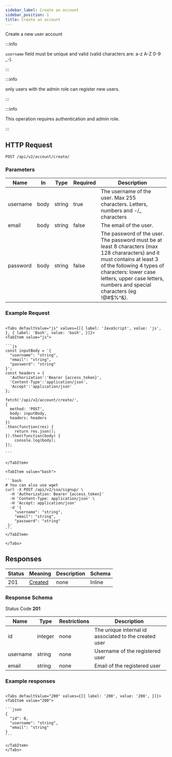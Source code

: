 ```yaml
---
sidebar_label: Create an account
sidebar_position: 1
title: Create an account
---
```


Create a new user account

:::info

`username` field must be unique and valid (valid characters are: a-z A-Z 0-9 _\-).

:::

:::info

only users with the admin role can register new users.

:::

:::info

This operation requires authentication and admin role.

:::

## HTTP Request

`POST /api/v2/account/create/`

### Parameters

| Name     | In   | Type           | Required | Description                                                                                                                                                                                                                                              |
|----------|------|----------------|----------|----------------------------------------------------------------------------------------------------------------------------------------------------------------------------------------------------------------------------------------------------------|
| username | body | string         | true     | The username of the user. Max 255 characters. Letters, numbers and -/_ characters                                                                                                                                                                        |
| email    | body | string         | false    | The email of the user.                                                                                                                                                                                                                                   |
| password | body | string         | false    | The password of the user. The password must be at least 8 characters (max 128 chararacters) and it must contains at least 3 of the following 4 types of characters: lower case letters, upper case letters, numbers and special characters (eg !@#$%^&). |

### Example Request

````mdx-code-block

<Tabs defaultValue="js" values={[{ label: 'JavaScript', value: 'js', }, { label: 'Bash', value: 'bash', }]}>
<TabItem value="js">

```js
const inputBody = '{
  "username": "string",
  "email": "string",
  "password": "string"
}';
const headers = {
  'Authorization':'Bearer {access_token}',
  'Content-Type':'application/json',
  'Accept':'application/json'
};

fetch('/api/v2/account/create/',
{
  method: 'POST',
  body: inputBody,
  headers: headers
})
.then(function(res) {
    return res.json();
}).then(function(body) {
    console.log(body);
});

```

</TabItem>

<TabItem value="bash">

```bash
# You can also use wget
curl -X POST /api/v2/sso/signup/ \
  -H 'Authorization: Bearer {access_token}'
  -H 'Content-Type: application/json' \
  -H 'Accept: application/json'
  -d '{
    "username": "string",
    "email": "string",
    "password": "string"
 }'
```
</TabItem>

</Tabs>

````

## Responses

| Status | Meaning                                                      | Description | Schema |
|--------|--------------------------------------------------------------|-------------|--------|
| 201    | [Created](https://tools.ietf.org/html/rfc7231#section-6.3.2) | none        | Inline |

### Response Schema

Status Code **201**

| Name     | Type    | Restrictions | Description                                           |
|----------|---------|--------------|-------------------------------------------------------|
| id       | integer | none         | The unique internal id associated to the created user |
| username | string  | none         | Username of the registered user                       |
| email    | string  | none         | Email of the registered user                          |

### Example responses


````mdx-code-block

<Tabs defaultValue="200" values={[{ label: '200', value: '200', }]}>
<TabItem value="200">

```json
{
  "id": 0,
  "username": "string",
  "email": "string"
}
```

</TabItem>
</Tabs>
````




